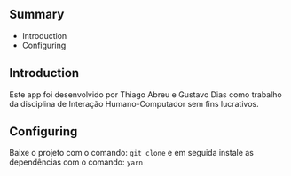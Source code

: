 ## Summary

- Introduction
- Configuring

## Introduction

Este app foi desenvolvido por Thiago Abreu e Gustavo Dias como trabalho da disciplina de Interação Humano-Computador sem fins lucrativos.

## Configuring

Baixe o projeto com o comando:
`git clone`
e em seguida instale as dependências com o comando:
`yarn`
